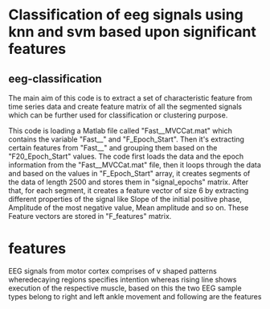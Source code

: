 # Classification of eeg signals using knn and svm based upon significant features
## eeg-classification 
The main aim of this code is to extract a set of characteristic feature from time series data and create feature matrix of all the segmented signals which can be further used for classification or clustering purpose.

This code is loading a Matlab file called "Fast__MVCCat.mat" which contains the variable "Fast__" and "F_Epoch_Start". Then it's extracting certain features from "Fast__" and grouping them based on the "F20_Epoch_Start" values. The code first loads the data and the epoch information from the "Fast__MVCCat.mat" file, then it loops through the data and based on the values in "F_Epoch_Start" array, it creates segments of the data of length 2500 and stores them in "signal_epochs" matrix. After that, for each segment, it creates a feature vector of size 6 by extracting different properties of the signal like Slope of the initial positive phase, Amplitude of the most negative value, Mean amplitude and so on. These Feature vectors are stored in "F_features" matrix.

# features
EEG signals from motor cortex comprises of v shaped patterns wheredecaying regions specifies intention whereas rising line shows 
execution of the respective muscle,
based on this the two EEG sample types belong to right and left ankle movement and following are the features
